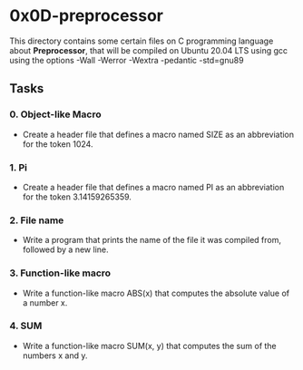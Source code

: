 # 0x0D-preprocessor
This directory contains some certain files on C programming language about **Preprocessor**, that will be compiled on Ubuntu 20.04 LTS using gcc using the options -Wall -Werror -Wextra -pedantic -std=gnu89

## Tasks
### 0. Object-like Macro
- Create a header file that defines a macro named SIZE as an abbreviation for the token 1024.

### 1. Pi
- Create a header file that defines a macro named PI as an abbreviation for the token 3.14159265359.

### 2. File name
- Write a program that prints the name of the file it was compiled from, followed by a new line.

### 3. Function-like macro
- Write a function-like macro ABS(x) that computes the absolute value of a number x.

### 4. SUM
- Write a function-like macro SUM(x, y) that computes the sum of the numbers x and y.

